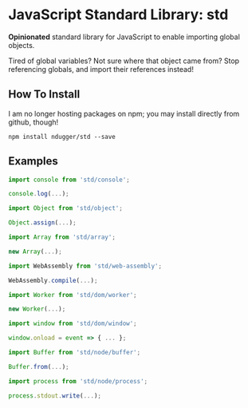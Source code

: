 # JavaScript Standard Library: std
**Opinionated** standard library for JavaScript to enable importing global objects.

Tired of global variables? Not sure where that object came from? Stop referencing globals, and import their references instead!

## How To Install
I am no longer hosting packages on npm; you may install directly from github, though!
```
npm install ndugger/std --save
```

## Examples
```javascript
import console from 'std/console';

console.log(...);
```

```javascript
import Object from 'std/object';

Object.assign(...);
```

```javascript
import Array from 'std/array';

new Array(...);
```

```javascript
import WebAssembly from 'std/web-assembly';

WebAssembly.compile(...);
```

```javascript
import Worker from 'std/dom/worker';

new Worker(...);
```

```javascript
import window from 'std/dom/window';

window.onload = event => { ... };
```

```javascript
import Buffer from 'std/node/buffer';

Buffer.from(...);
```

```javascript
import process from 'std/node/process';

process.stdout.write(...);
```

